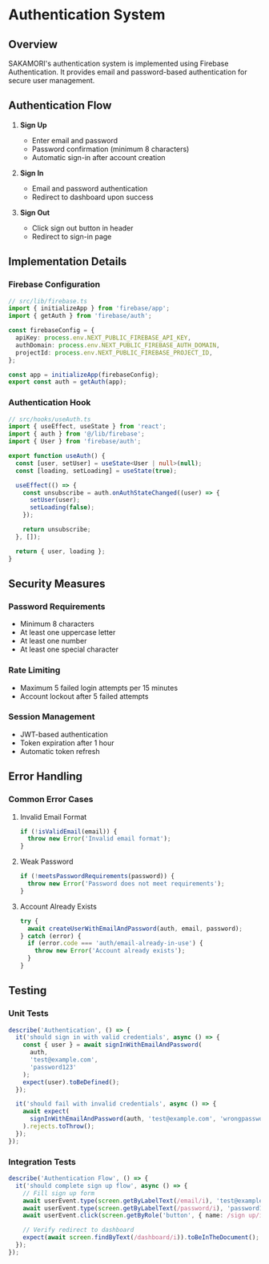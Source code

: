 # Authentication System

## Overview

SAKAMORI's authentication system is implemented using Firebase Authentication.
It provides email and password-based authentication for secure user management.

## Authentication Flow

1. **Sign Up**
   - Enter email and password
   - Password confirmation (minimum 8 characters)
   - Automatic sign-in after account creation

2. **Sign In**
   - Email and password authentication
   - Redirect to dashboard upon success

3. **Sign Out**
   - Click sign out button in header
   - Redirect to sign-in page

## Implementation Details

### Firebase Configuration
```typescript
// src/lib/firebase.ts
import { initializeApp } from 'firebase/app';
import { getAuth } from 'firebase/auth';

const firebaseConfig = {
  apiKey: process.env.NEXT_PUBLIC_FIREBASE_API_KEY,
  authDomain: process.env.NEXT_PUBLIC_FIREBASE_AUTH_DOMAIN,
  projectId: process.env.NEXT_PUBLIC_FIREBASE_PROJECT_ID,
};

const app = initializeApp(firebaseConfig);
export const auth = getAuth(app);
```

### Authentication Hook
```typescript
// src/hooks/useAuth.ts
import { useEffect, useState } from 'react';
import { auth } from '@/lib/firebase';
import { User } from 'firebase/auth';

export function useAuth() {
  const [user, setUser] = useState<User | null>(null);
  const [loading, setLoading] = useState(true);

  useEffect(() => {
    const unsubscribe = auth.onAuthStateChanged((user) => {
      setUser(user);
      setLoading(false);
    });

    return unsubscribe;
  }, []);

  return { user, loading };
}
```

## Security Measures

### Password Requirements
- Minimum 8 characters
- At least one uppercase letter
- At least one number
- At least one special character

### Rate Limiting
- Maximum 5 failed login attempts per 15 minutes
- Account lockout after 5 failed attempts

### Session Management
- JWT-based authentication
- Token expiration after 1 hour
- Automatic token refresh

## Error Handling

### Common Error Cases
1. Invalid Email Format
   ```typescript
   if (!isValidEmail(email)) {
     throw new Error('Invalid email format');
   }
   ```

2. Weak Password
   ```typescript
   if (!meetsPasswordRequirements(password)) {
     throw new Error('Password does not meet requirements');
   }
   ```

3. Account Already Exists
   ```typescript
   try {
     await createUserWithEmailAndPassword(auth, email, password);
   } catch (error) {
     if (error.code === 'auth/email-already-in-use') {
       throw new Error('Account already exists');
     }
   }
   ```

## Testing

### Unit Tests
```typescript
describe('Authentication', () => {
  it('should sign in with valid credentials', async () => {
    const { user } = await signInWithEmailAndPassword(
      auth,
      'test@example.com',
      'password123'
    );
    expect(user).toBeDefined();
  });

  it('should fail with invalid credentials', async () => {
    await expect(
      signInWithEmailAndPassword(auth, 'test@example.com', 'wrongpassword')
    ).rejects.toThrow();
  });
});
```

### Integration Tests
```typescript
describe('Authentication Flow', () => {
  it('should complete sign up flow', async () => {
    // Fill sign up form
    await userEvent.type(screen.getByLabelText(/email/i), 'test@example.com');
    await userEvent.type(screen.getByLabelText(/password/i), 'password123');
    await userEvent.click(screen.getByRole('button', { name: /sign up/i }));

    // Verify redirect to dashboard
    expect(await screen.findByText(/dashboard/i)).toBeInTheDocument();
  });
});
```
